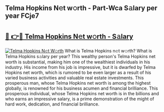 ## Telma Hopkins N𝚎t w𝚘rth - Part-Wca S𝚊lary per year FCje7

# <h2><a href="http://gc0m7k2.nevu.top/?p=Telma+Hopkins">🔗 👉🔴 Telma Hopkins N𝚎t w𝚘rth - S𝚊lary</a></h2>

[![Telma Hopkins N𝚎t W𝚘rth](https://i.imgur.com/Oavwk0R.jpeg)](http://gc0m7k2.nevu.top/?p=Telma+Hopkins)
What is Telma Hopkins n𝚎t w𝚘rth? What is Telma Hopkins s𝚊lary per year?
This wealthy person's Telma Hopkins net worth is substantial, making him one of the wealthiest individuals in his industry. His income from his job is impressive, but it is dwarfed by Telma Hopkins net worth, which is rumored to be even larger as a result of his varied business activities and valuable real estate investments. This prosperous man, whose Telma Hopkins net worth is among the highest globally, is renowned for his business acumen and financial brilliance. This prosperous individual, whose Telma Hopkins net worth is in the billions and who earns an impressive salary, is a prime demonstration of the might of hard work, dedication, and financial brilliance.
